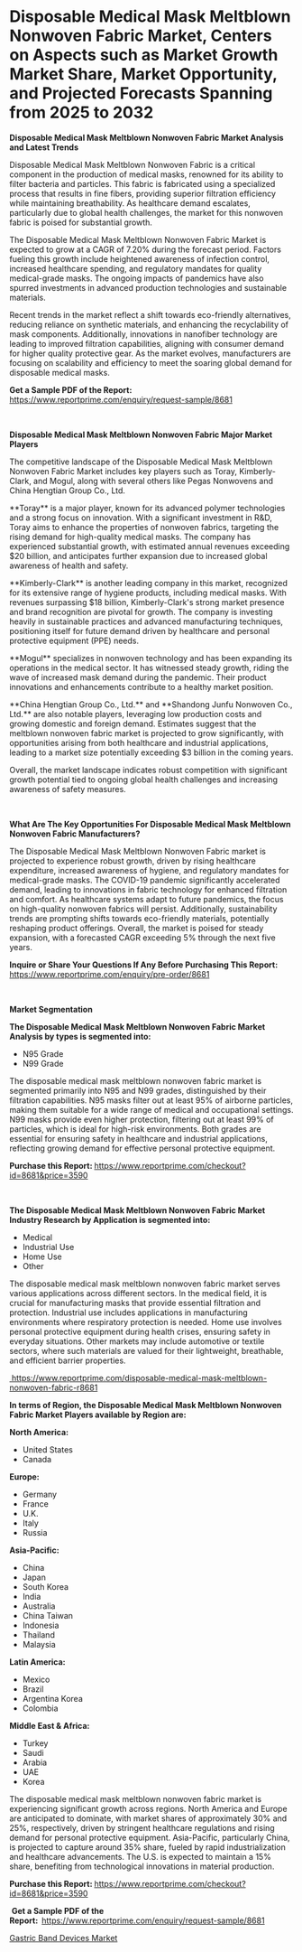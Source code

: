 <p><h1>Disposable Medical Mask Meltblown Nonwoven Fabric Market, Centers on Aspects such as Market Growth Market Share, Market Opportunity, and Projected Forecasts Spanning from 2025 to 2032</h1></p><p><strong>Disposable Medical Mask Meltblown Nonwoven Fabric Market Analysis and Latest Trends</strong></p>
<p><p>Disposable Medical Mask Meltblown Nonwoven Fabric is a critical component in the production of medical masks, renowned for its ability to filter bacteria and particles. This fabric is fabricated using a specialized process that results in fine fibers, providing superior filtration efficiency while maintaining breathability. As healthcare demand escalates, particularly due to global health challenges, the market for this nonwoven fabric is poised for substantial growth.</p><p>The Disposable Medical Mask Meltblown Nonwoven Fabric Market is expected to grow at a CAGR of 7.20% during the forecast period. Factors fueling this growth include heightened awareness of infection control, increased healthcare spending, and regulatory mandates for quality medical-grade masks. The ongoing impacts of pandemics have also spurred investments in advanced production technologies and sustainable materials.</p><p>Recent trends in the market reflect a shift towards eco-friendly alternatives, reducing reliance on synthetic materials, and enhancing the recyclability of mask components. Additionally, innovations in nanofiber technology are leading to improved filtration capabilities, aligning with consumer demand for higher quality protective gear. As the market evolves, manufacturers are focusing on scalability and efficiency to meet the soaring global demand for disposable medical masks.</p></p>
<p><strong>Get a Sample PDF of the Report:&nbsp;</strong> <a href="https://www.reportprime.com/enquiry/request-sample/8681?utm_campaign=3359&utm_medium=2&utm_source=Github&utm_content=ia&utm_term=20032025&utm_id=disposable-medical-mask-meltblown-nonwoven-fabric">https://www.reportprime.com/enquiry/request-sample/8681</a></p>
<p>&nbsp;</p>
<p><strong>Disposable Medical Mask Meltblown Nonwoven Fabric Major Market Players</strong></p>
<p><p>The competitive landscape of the Disposable Medical Mask Meltblown Nonwoven Fabric Market includes key players such as Toray, Kimberly-Clark, and Mogul, along with several others like Pegas Nonwovens and China Hengtian Group Co., Ltd. </p><p>**Toray** is a major player, known for its advanced polymer technologies and a strong focus on innovation. With a significant investment in R&D, Toray aims to enhance the properties of nonwoven fabrics, targeting the rising demand for high-quality medical masks. The company has experienced substantial growth, with estimated annual revenues exceeding $20 billion, and anticipates further expansion due to increased global awareness of health and safety.</p><p>**Kimberly-Clark** is another leading company in this market, recognized for its extensive range of hygiene products, including medical masks. With revenues surpassing $18 billion, Kimberly-Clark's strong market presence and brand recognition are pivotal for growth. The company is investing heavily in sustainable practices and advanced manufacturing techniques, positioning itself for future demand driven by healthcare and personal protective equipment (PPE) needs.</p><p>**Mogul** specializes in nonwoven technology and has been expanding its operations in the medical sector. It has witnessed steady growth, riding the wave of increased mask demand during the pandemic. Their product innovations and enhancements contribute to a healthy market position.</p><p>**China Hengtian Group Co., Ltd.** and **Shandong Junfu Nonwoven Co., Ltd.** are also notable players, leveraging low production costs and growing domestic and foreign demand. Estimates suggest that the meltblown nonwoven fabric market is projected to grow significantly, with opportunities arising from both healthcare and industrial applications, leading to a market size potentially exceeding $3 billion in the coming years. </p><p>Overall, the market landscape indicates robust competition with significant growth potential tied to ongoing global health challenges and increasing awareness of safety measures.</p></p>
<p>&nbsp;</p>
<p><strong>What Are The Key Opportunities For Disposable Medical Mask Meltblown Nonwoven Fabric Manufacturers?</strong></p>
<p><p>The Disposable Medical Mask Meltblown Nonwoven Fabric market is projected to experience robust growth, driven by rising healthcare expenditure, increased awareness of hygiene, and regulatory mandates for medical-grade masks. The COVID-19 pandemic significantly accelerated demand, leading to innovations in fabric technology for enhanced filtration and comfort. As healthcare systems adapt to future pandemics, the focus on high-quality nonwoven fabrics will persist. Additionally, sustainability trends are prompting shifts towards eco-friendly materials, potentially reshaping product offerings. Overall, the market is poised for steady expansion, with a forecasted CAGR exceeding 5% through the next five years.</p></p>
<p><strong>Inquire or Share Your Questions If Any Before Purchasing This Report:</strong> <a href="https://www.reportprime.com/enquiry/pre-order/8681?utm_campaign=3359&utm_medium=2&utm_source=Github&utm_content=ia&utm_term=20032025&utm_id=disposable-medical-mask-meltblown-nonwoven-fabric">https://www.reportprime.com/enquiry/pre-order/8681</a></p>
<p>&nbsp;</p>
<p><strong>Market Segmentation</strong></p>
<p><strong>The Disposable Medical Mask Meltblown Nonwoven Fabric Market Analysis by types is segmented into:</strong></p>
<p><ul><li>N95 Grade</li><li>N99 Grade</li></ul></p>
<p><p>The disposable medical mask meltblown nonwoven fabric market is segmented primarily into N95 and N99 grades, distinguished by their filtration capabilities. N95 masks filter out at least 95% of airborne particles, making them suitable for a wide range of medical and occupational settings. N99 masks provide even higher protection, filtering out at least 99% of particles, which is ideal for high-risk environments. Both grades are essential for ensuring safety in healthcare and industrial applications, reflecting growing demand for effective personal protective equipment.</p></p>
<p><strong>Purchase this Report:&nbsp;</strong><a href="https://www.reportprime.com/checkout?id=8681&price=3590&utm_campaign=3359&utm_medium=2&utm_source=Github&utm_content=ia&utm_term=20032025&utm_id=disposable-medical-mask-meltblown-nonwoven-fabric">https://www.reportprime.com/checkout?id=8681&price=3590</a></p>
<p>&nbsp;</p>
<p><strong>The Disposable Medical Mask Meltblown Nonwoven Fabric Market Industry Research by Application is segmented into:</strong></p>
<p><ul><li>Medical</li><li>Industrial Use</li><li>Home Use</li><li>Other</li></ul></p>
<p><p>The disposable medical mask meltblown nonwoven fabric market serves various applications across different sectors. In the medical field, it is crucial for manufacturing masks that provide essential filtration and protection. Industrial use includes applications in manufacturing environments where respiratory protection is needed. Home use involves personal protective equipment during health crises, ensuring safety in everyday situations. Other markets may include automotive or textile sectors, where such materials are valued for their lightweight, breathable, and efficient barrier properties.</p></p>
<p><a href="https://www.reportprime.com/disposable-medical-mask-meltblown-nonwoven-fabric-r8681?utm_campaign=3359&utm_medium=2&utm_source=Github&utm_content=ia&utm_term=20032025&utm_id=disposable-medical-mask-meltblown-nonwoven-fabric">&nbsp;https://www.reportprime.com/disposable-medical-mask-meltblown-nonwoven-fabric-r8681</a></p>
<p><strong>In terms of Region, the Disposable Medical Mask Meltblown Nonwoven Fabric Market Players available by Region are:</strong></p>
<p>
    <p> <strong> North America: </strong>
        <ul>
            <li>United States</li>
            <li>Canada</li>
        </ul>
        </p> 
    <p> <strong> Europe: </strong>
        <ul>
            <li>Germany</li>
            <li>France</li>
            <li>U.K.</li>
            <li>Italy</li>
            <li>Russia</li>
        </ul>
        </p> 
    <p> <strong> Asia-Pacific: </strong>
        <ul>
            <li>China</li>
            <li>Japan</li>
            <li>South Korea</li>
            <li>India</li>
            <li>Australia</li>
            <li>China Taiwan</li>
            <li>Indonesia</li>
            <li>Thailand</li>
            <li>Malaysia</li>
        </ul>
        </p> 
    <p> <strong> Latin America: </strong>
        <ul>
            <li>Mexico</li>
            <li>Brazil</li>
            <li>Argentina Korea</li>
            <li>Colombia</li>
        </ul>
        </p> 
    <p> <strong> Middle East & Africa: </strong>
        <ul>
            <li>Turkey</li>
            <li>Saudi</li>
            <li>Arabia</li>
            <li>UAE</li>
            <li>Korea</li>
        </ul>
    </p>
    </p>
<p><p>The disposable medical mask meltblown nonwoven fabric market is experiencing significant growth across regions. North America and Europe are anticipated to dominate, with market shares of approximately 30% and 25%, respectively, driven by stringent healthcare regulations and rising demand for personal protective equipment. Asia-Pacific, particularly China, is projected to capture around 35% share, fueled by rapid industrialization and healthcare advancements. The U.S. is expected to maintain a 15% share, benefiting from technological innovations in material production.</p></p>
<p><strong>Purchase this Report: </strong><a href="https://www.reportprime.com/checkout?id=8681&price=3590&utm_campaign=3359&utm_medium=2&utm_source=Github&utm_content=ia&utm_term=20032025&utm_id=disposable-medical-mask-meltblown-nonwoven-fabric">https://www.reportprime.com/checkout?id=8681&price=3590</a></p>
<p>&nbsp;<strong>Get a Sample PDF of the Report:&nbsp;&nbsp;</strong><a href="https://www.reportprime.com/enquiry/request-sample/8681?utm_campaign=3359&utm_medium=2&utm_source=Github&utm_content=ia&utm_term=20032025&utm_id=disposable-medical-mask-meltblown-nonwoven-fabric">https://www.reportprime.com/enquiry/request-sample/8681</a></p>
<p><strong></strong></p>
<p><p><a href="https://github.com/lillybosakoi/Market-Research-Report-List-1/blob/main/gastric-band-devices-market.md?utm_campaign=3359&utm_medium=2&utm_source=Github&utm_content=ia&utm_term=20032025&utm_id=disposable-medical-mask-meltblown-nonwoven-fabric">Gastric Band Devices Market</a></p></p>